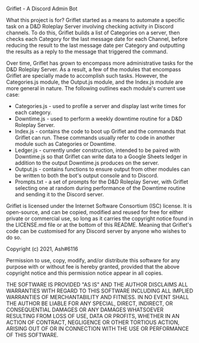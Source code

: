 Griflet - A Discord Admin Bot

What this project is for?
Griflet started as a means to automate a specific task on a D&D Roleplay Server involving checking activity in Discord channels.  To do this, Griflet builds a list of Categories on a server, then checks each Category for the last message date for each Channel, before reducing the result to the last message date per Category and outputting the results as a reply to the message that triggered the command.

Over time, Griflet has grown to encompass more administrative tasks for the D&D Roleplay Server.  As a result, a few of the modules that encompass Griflet are specially made to accomplish such tasks.  However, the Categories.js module, the Output.js module, and the Index.js module are more general in nature.  The following outlines each module's current use case:
- Categories.js - used to profile a server and display last write times for each category.
- Downtime.js - used to perform a weekly downtime routine for a D&D Roleplay Server.
- Index.js - contains the code to boot up Griflet and the commands that Griflet can run.  These commands usually refer to code in another module such as Categories or Downtime.
- Ledger.js - currently under construction, intended to be paired with Downtime.js so that Griflet can write data to a Google Sheets ledger in addition to the output Downtime.js produces on the server.
- Output.js - contains functions to ensure output from other modules can be written to both the bot's output console and to Discord.
- Prompts.txt - a set of prompts for the D&D Roleplay Server, with Griflet selecting one at random during performance of the Downtime routine and sending it to the Discord server.

Griflet is licensed under the Internet Software Consortium (ISC) license.  It is open-source, and can be copied, modified and reused for free for either private or commercial use, so long as it carries the copyright notice found in the LICENSE.md file or at the bottom of this README.  Meaning that Griflet's code can be customised for any Discord server by anyone who wishes to do so.

Copyright (c) 2021, Ash#6116

Permission to use, copy, modify, and/or distribute this software for any purpose with or without fee is hereby granted, provided that the above copyright notice and this permission notice appear in all copies.

THE SOFTWARE IS PROVIDED "AS IS" AND THE AUTHOR DISCLAIMS ALL WARRANTIES WITH REGARD TO THIS SOFTWARE INCLUDING ALL IMPLIED WARRANTIES OF MERCHANTABILITY AND FITNESS. IN NO EVENT SHALL THE AUTHOR BE LIABLE FOR ANY SPECIAL, DIRECT, INDIRECT, OR CONSEQUENTIAL DAMAGES OR ANY DAMAGES WHATSOEVER RESULTING FROM LOSS OF USE, DATA OR PROFITS, WHETHER IN AN ACTION OF CONTRACT, NEGLIGENCE OR OTHER TORTIOUS ACTION, ARISING OUT OF OR IN CONNECTION WITH THE USE OR PERFORMANCE OF THIS SOFTWARE.
